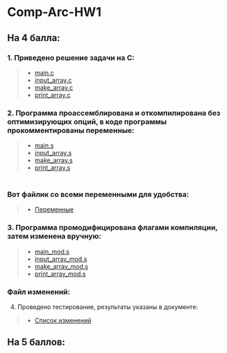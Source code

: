 # Comp-Arc-HW1

## На 4 балла:
 ### 1. Приведено решение задачи на С:
   > * [main.c](https://github.com/KcasTischaWattt/Comp-Arc-HW1/blob/main/C-files/main.c)
   > * [input_array.c](https://github.com/KcasTischaWattt/Comp-Arc-HW1/blob/main/C-files/input_array.c)
   > * [make_array.c](https://github.com/KcasTischaWattt/Comp-Arc-HW1/blob/main/C-files/make_array.c)
   > * [print_array.c](https://github.com/KcasTischaWattt/Comp-Arc-HW1/blob/main/C-files/print_array.c)

 ### 2. Программа проассемблирована и откомпилирована без оптимизирующих опций, в коде программы прокомментированы переменные:
   > * [main.s](https://github.com/KcasTischaWattt/Comp-Arc-HW1/blob/main/asm-files/default/main.s)
   > * [input_array.s](https://github.com/KcasTischaWattt/Comp-Arc-HW1/blob/main/asm-files/default/input_array.s)
   > * [make_array.s](https://github.com/KcasTischaWattt/Comp-Arc-HW1/blob/main/asm-files/default/make_array.s)
   > * [print_array.s](https://github.com/KcasTischaWattt/Comp-Arc-HW1/blob/main/asm-files/default/print_array.s)
    
   ### <br> Вот файлик со всеми переменными для удобства:
   > * [Переменные](https://github.com/KcasTischaWattt/Comp-Arc-HW1/blob/main/Variables.md)

 ### 3. Программа промодифицирована флагами компиляции, затем изменена вручную:
   > * [main_mod.s](https://github.com/KcasTischaWattt/Comp-Arc-HW1/blob/main/asm-files/mod/main_mod.s)
   > * [input_array_mod.s](https://github.com/KcasTischaWattt/Comp-Arc-HW1/blob/main/asm-files/mod/input_array_mod.s)
   > * [make_array_mod.s](https://github.com/KcasTischaWattt/Comp-Arc-HW1/blob/main/asm-files/mod/make_array_mod.s)
   > * [print_array_mod.s](https://github.com/KcasTischaWattt/Comp-Arc-HW1/blob/main/asm-files/mod/print_array_mod.s)
   ### Файл изменений:
  
 4. Проведено тестирование, результаты указаны в документе:
   > * [Список изменений](https://github.com/KcasTischaWattt/Comp-Arc-HW1/blob/main/md-files/changes1.md)

## На 5 баллов:
